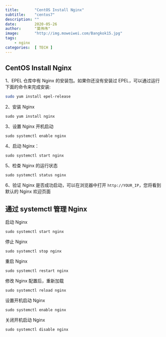 ```yaml
---
title:       "CentOS Install Nginx"
subtitle:    "centos7"
description: ""
date:        2020-05-26
author:      "莫伟伟"
image:       "http://img.moweiwei.com/Bangkok15.jpg"
tags:
    - nginx
categories:  [ TECH ]
---
```


## CentOS Install Nginx

1、EPEL 仓库中有 Nginx 的安装包。如果你还没有安装过 EPEL，可以通过运行下面的命令来完成安装:

```sh
sudo yum install epel-release
```

2、安装 Nginx

```
sudo yum install nginx
```

3、设置 Nginx 开机启动

```
sudo systemctl enable nginx
```

4、启动 Nginx：

```
sudo systemctl start nginx
```

5、检查 Nginx 的运行状态

```
sudo systemctl status nginx
```

6、验证 Nginx 是否成功启动，可以在浏览器中打开 <code>http://YOUR_IP</code>，您将看到默认的 Nginx 欢迎页面

## 通过 systemctl 管理 Nginx

启动 Nginx

```
sudo systemctl start nginx
```

停止 Nginx

```
sudo systemctl stop nginx
```

重启 Nginx

```
sudo systemctl restart nginx
```

修改 Nginx 配置后，重新加载

```
sudo systemctl reload nginx
```

设置开机启动 Nginx

```
sudo systemctl enable nginx
```

关闭开机启动 Nginx

```
sudo systemctl disable nginx
```
